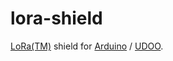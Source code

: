 # lora-shield

[LoRa(TM)](https://www.lora-alliance.org/) shield for [Arduino](https://www.arduino.cc/) / [UDOO](http://www.udoo.org/).
